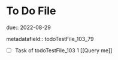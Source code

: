 # To Do File

due:: 2022-08-29

metadatafield:: todoTestFile_103_79

- [ ] Task of todoTestFile_103 1 [[Query me]]
